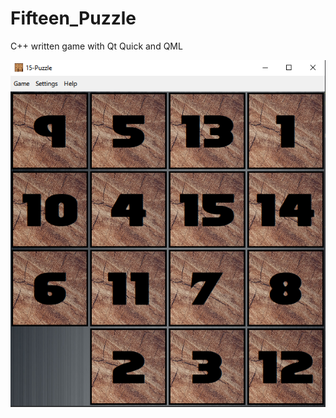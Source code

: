 # Fifteen_Puzzle

C++ written game with Qt Quick and QML

![alt text](Fifteen_Puzzle\readme_pics\init_page.png)